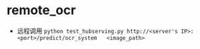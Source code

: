 # remote_ocr
- 远程调用
`python test_hubserving.py http://<server's IP>:<port>/predict/ocr_system   <image_path>`
